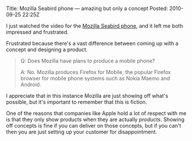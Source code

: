 Title: Mozilla Seabird phone &mdash; amazing but only a concept
Posted: 2010-09-25 22:25Z

I just watched the video for the [Mozilla Seabird phone][1], and it left me both impressed and frustrated.

Frustrated because there's a vast difference between coming up with a concept and designing a product.

> Q: Does Mozilla have plans to produce a mobile phone?
> 
> A: No. Mozilla produces Firefox for Mobile, the popular Firefox browser for mobile phone systems such as Nokia Maemo and Android.

I appreciate that in this instance Mozilla are just showing off what's possible, but it's important to remember that this is fiction.

One of the reasons that companies like Apple hold a lot of respect with me is that they only show products when they are actually *products*. Showing off concepts is fine if you can deliver on those concepts, but if you can't then you are just setting up your customer for disappointment.

  [1]: http://mozillalabs.com/conceptseries/2010/09/23/seabird/